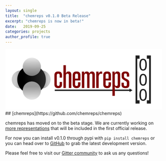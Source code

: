 ```yaml
---
layout: single
title:  "chemreps v0.1.0 Beta Release"
excerpt: "chemreps is now in beta!"
date:   2019-09-25
categories: projects
author_profile: true
---
```

<img src="/assets/images/chemreps.png" width="500"/>
## [chemreps](https://github.com/chemreps/chemreps)

chemreps has moved on to the beta stage. We are currently working on [more representations](https://github.com/chemreps/chemreps/projects/1) that will be included in the first official release.    

For now you can install v0.1.0 through pypi with `pip install chemreps` or you can head over to [GitHub](https://github.com/chemreps/chemreps) to grab the latest development version.

Please feel free to visit our [Gitter community](https://gitter.im/chemreps/community) to ask us any questions!
